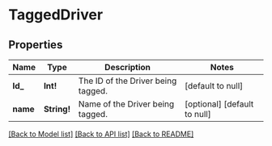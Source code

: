 # TaggedDriver

## Properties
Name | Type | Description | Notes
------------ | ------------- | ------------- | -------------
**Id_** | **Int!** | The ID of the Driver being tagged. | [default to null]
**name** | **String!** | Name of the Driver being tagged. | [optional] [default to null]

[[Back to Model list]](../README.md#documentation-for-models) [[Back to API list]](../README.md#documentation-for-api-endpoints) [[Back to README]](../README.md)


